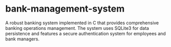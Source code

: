 # bank-management-system
A robust banking system implemented in C that provides comprehensive banking operations management. The system uses SQLite3 for data persistence and features a secure authentication system for employees and bank managers.
